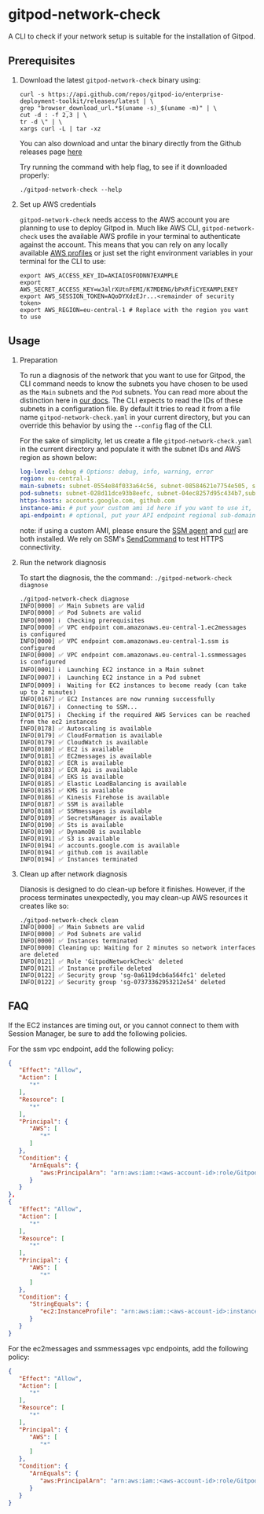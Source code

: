 # gitpod-network-check

A CLI to check if your network setup is suitable for the installation of Gitpod.

## Prerequisites

1. Download the latest `gitpod-network-check` binary using:
   ```
   curl -s https://api.github.com/repos/gitpod-io/enterprise-deployment-toolkit/releases/latest | \
   grep "browser_download_url.*$(uname -s)_$(uname -m)" | \
   cut -d : -f 2,3 | \
   tr -d \" | \
   xargs curl -L | tar -xz
   ```

   You can also download and untar the binary directly from the Github releases page [here](https://github.com/gitpod-io/enterprise-deployment-toolkit/releases/latest)

   Try running the command with help flag, to see if it downloaded properly:
   ```
   ./gitpod-network-check --help
   ```

2. Set up AWS credentials

   `gitpod-network-check` needs access to the AWS account you are planning to use to deploy Gitpod in. Much like AWS CLI, `gitpod-network-check` uses the available AWS profile in your terminal to authenticate against the account. This means that you can rely on any locally available [AWS profiles](https://docs.aws.amazon.com/cli/latest/userguide/cli-configure-files.html) or just set the right environment variables in your terminal for the CLI to use:
   ```
   export AWS_ACCESS_KEY_ID=AKIAIOSFODNN7EXAMPLE
   export AWS_SECRET_ACCESS_KEY=wJalrXUtnFEMI/K7MDENG/bPxRfiCYEXAMPLEKEY
   export AWS_SESSION_TOKEN=AQoDYXdzEJr...<remainder of security token>
   export AWS_REGION=eu-central-1 # Replace with the region you want to use
   ```

## Usage

1. Preparation

   To run a diagnosis of the network that you want to use for Gitpod, the CLI command needs to know the subnets you have chosen to be used as the `Main` subnets and the `Pod` subnets. You can read more about the distinction here in [our docs](https://www.gitpod.io/docs/enterprise/getting-started/networking#2-subnet-separation). The CLI expects to read the IDs of these subnets in a configuration file. By default it tries to read it from a file name `gitpod-network-check.yaml` in your current directory, but you can override this behavior by using the `--config` flag of the CLI.

   For the sake of simplicity, let us create a file `gitpod-network-check.yaml` in the current directory and populate it with the subnet IDs and AWS region as shown below:
   ```yaml
   log-level: debug # Options: debug, info, warning, error
   region: eu-central-1
   main-subnets: subnet-0554e84f033a64c56, subnet-08584621e7754e505, subnet-094c6fd68aea493b7
   pod-subnets: subnet-028d11dce93b8eefc, subnet-04ec8257d95c434b7,subnet-00a83550ce709f39c
   https-hosts: accounts.google.com, github.com
   instance-ami: # put your custom ami id here if you want to use it, otherwise it will using latest ubuntu AMI from aws
   api-endpoint: # optional, put your API endpoint regional sub-domain here to test connectivity, like when the execute-api vpc endpoint is not in the same account as Gitpod 
   ```

   note: if using a custom AMI, please ensure the [SSM agent](https://docs.aws.amazon.com/systems-manager/latest/userguide/manually-install-ssm-agent-linux.html) and [curl](https://curl.se/) are both installed. We rely on SSM's [SendCommand](https://docs.aws.amazon.com/code-library/latest/ug/ssm_example_ssm_SendCommand_section.html) to test HTTPS connectivity.

2. Run the network diagnosis

   To start the diagnosis, the the command: `./gitpod-network-check diagnose`

   ```console
   ./gitpod-network-check diagnose
   INFO[0000] ✅ Main Subnets are valid
   INFO[0000] ✅ Pod Subnets are valid
   INFO[0000] ℹ️  Checking prerequisites
   INFO[0000] ✅ VPC endpoint com.amazonaws.eu-central-1.ec2messages is configured
   INFO[0000] ✅ VPC endpoint com.amazonaws.eu-central-1.ssm is configured
   INFO[0000] ✅ VPC endpoint com.amazonaws.eu-central-1.ssmmessages is configured
   INFO[0001] ℹ️  Launching EC2 instance in a Main subnet
   INFO[0007] ℹ️  Launching EC2 instance in a Pod subnet
   INFO[0009] ℹ️  Waiting for EC2 instances to become ready (can take up to 2 minutes)
   INFO[0167] ✅ EC2 Instances are now running successfully
   INFO[0167] ℹ️  Connecting to SSM...
   INFO[0175] ℹ️  Checking if the required AWS Services can be reached from the ec2 instances
   INFO[0178] ✅ Autoscaling is available
   INFO[0179] ✅ CloudFormation is available
   INFO[0179] ✅ CloudWatch is available
   INFO[0180] ✅ EC2 is available
   INFO[0181] ✅ EC2messages is available
   INFO[0182] ✅ ECR is available
   INFO[0183] ✅ ECR Api is available
   INFO[0184] ✅ EKS is available
   INFO[0185] ✅ Elastic LoadBalancing is available
   INFO[0185] ✅ KMS is available
   INFO[0186] ✅ Kinesis Firehose is available
   INFO[0187] ✅ SSM is available
   INFO[0188] ✅ SSMmessages is available
   INFO[0189] ✅ SecretsManager is available
   INFO[0190] ✅ Sts is available
   INFO[0190] ✅ DynamoDB is available
   INFO[0191] ✅ S3 is available
   INFO[0194] ✅ accounts.google.com is available
   INFO[0194] ✅ github.com is available
   INFO[0194] ✅ Instances terminated
   ```

3. Clean up after network diagnosis

   Dianosis is designed to do clean-up before it finishes. However, if the process terminates unexpectedly, you may clean-up AWS resources it creates like so:

   ```console
   ./gitpod-network-check clean
   INFO[0000] ✅ Main Subnets are valid
   INFO[0000] ✅ Pod Subnets are valid
   INFO[0000] ✅ Instances terminated
   INFO[0000] Cleaning up: Waiting for 2 minutes so network interfaces are deleted
   INFO[0121] ✅ Role 'GitpodNetworkCheck' deleted
   INFO[0121] ✅ Instance profile deleted
   INFO[0122] ✅ Security group 'sg-0a6119dcb6a564fc1' deleted
   INFO[0122] ✅ Security group 'sg-07373362953212e54' deleted
   ```

## FAQ

If the EC2 instances are timing out, or you cannot connect to them with Session Manager, be sure to add the following policies.

For the ssm vpc endpoint, add the following policy:

```json
{
   "Effect": "Allow",
   "Action": [
      "*"
   ],
   "Resource": [
      "*"
   ],
   "Principal": {
      "AWS": [
         "*"
      ]
   },
   "Condition": {
      "ArnEquals": {
         "aws:PrincipalArn": "arn:aws:iam::<aws-account-id>:role/GitpodNetworkCheck"
      }
   }
},
{
   "Effect": "Allow",
   "Action": [
      "*"
   ],
   "Resource": [
      "*"
   ],
   "Principal": {
      "AWS": [
         "*"
      ]
   },
   "Condition": {
      "StringEquals": {
         "ec2:InstanceProfile": "arn:aws:iam::<aws-account-id>:instance-profile/GitpodNetworkCheck"
      }
   }
}
```

For the ec2messages and ssmmessages vpc endpoints, add the following policy:

```json
{
   "Effect": "Allow",
   "Action": [
      "*"
   ],
   "Resource": [
      "*"
   ],
   "Principal": {
      "AWS": [
         "*"
      ]
   },
   "Condition": {
      "ArnEquals": {
         "aws:PrincipalArn": "arn:aws:iam::<aws-account-id>:role/GitpodNetworkCheck"
      }
   }
}
```
